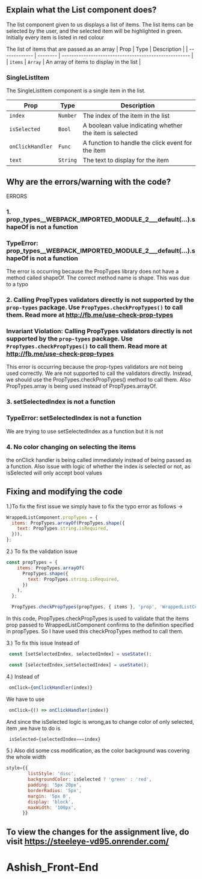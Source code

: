 ## Explain what the List component does?

The list component given to us displays a list of items. The list items can be selected by the user, and the selected item will be highlighted in green. Initially every item is listed in red colour

The list of items that are passed as an array
| Prop          | Type     | Description                                           |
| ------------- | -------- | ----------------------------------------------------- |
| `items`       | `Array`  |  An array of items to display in the list             |

### SingleListItem

The SingleListItem component is a single item in the list.

| Prop             | Type     | Description                                           |
| ---------------- | -------- | ----------------------------------------------------- |
| `index`          | `Number` | The index of the item in the list                      |
| `isSelected`     | `Bool`   | A boolean value indicating whether the item is selected |
| `onClickHandler` | `Func`   | A function to handle the click event for the item      |
| `text`           | `String` | The text to display for the item                       |

## Why are the errors/warning with the code?

ERRORS

### 1. prop_types__WEBPACK_IMPORTED_MODULE_2___default(...).shapeOf is not a function
###    TypeError: prop_types__WEBPACK_IMPORTED_MODULE_2___default(...).shapeOf is not a function

The error is occurring because the PropTypes library does not have a method called shapeOf. The correct method name is shape. This was due to a typo

### 2. Calling PropTypes validators directly is not supported by the `prop-types` package. Use `PropTypes.checkPropTypes()` to call them. Read more at http://fb.me/use-check-prop-types
###     Invariant Violation: Calling PropTypes validators directly is not supported by the `prop-types` package. Use `PropTypes.checkPropTypes()` to call them. Read more at http://fb.me/use-check-prop-types

This error is occurring because the prop-types validators are not being used correctly. We are not supported to call the validators directly. Instead, we should use the PropTypes.checkPropTypes() method to call them.
Also PropTypes.array is being used instead of PropTypes.arrayOf.

### 3. setSelectedIndex is not a function
###    TypeError: setSelectedIndex is not a function

 We are trying to use setSelectedIndex as a function but it is not 

### 4. No color changing on selecting the items

the onClick handler is being called immediately instead of being passed as a function.
Also issue with logic of whether the index is selected or not, as isSelected will only accept bool values


## Fixing and modifying the code

1.)To fix the first issue we simply have to fix the typo error as follows ->
```js
WrappedListComponent.propTypes = {
  items: PropTypes.arrayOf(PropTypes.shape({
    text: PropTypes.string.isRequired,
  })),
};
```
2.) To fix the validation issue

```js
const propTypes = {
    items: PropTypes.arrayOf(
      PropTypes.shape({
        text: PropTypes.string.isRequired,
      })
    ),
  };

  PropTypes.checkPropTypes(propTypes, { items }, 'prop', 'WrappedListComponent');
```
In this code, PropTypes.checkPropTypes is used to validate that the items prop passed to WrappedListComponent confirms to the definition specified in propTypes.
So I have used this checkPropTypes method to call them.

3.) To fix this issue
Instead of 
```js
 const [setSelectedIndex, selectedIndex] = useState();
``` 

```js
 const [selectedIndex,setSelectedIndex] = useState();
``` 

4.) Instead of 
```js
 onClick={onClickHandler(index)}
``` 
We have to use 

```js
 onClick={() => onClickHandler(index)}
```

And since the isSelected logic is wrong,as to change color of only selected, item ,we have to do is 
```js
 isSelected={selectedIndex===index}
```

5.) Also did some css modification, as the color background was covering the whole width
```js
style={{
        listStyle: 'disc',
        backgroundColor: isSelected ? 'green' : 'red',
        padding: '5px 20px',
        borderRadius: '5px',
        margin: '5px 0',
        display: 'block',
        maxWidth: '100px',
      }}
```   


## To view the changes for the assignment live, do visit https://steeleye-vd95.onrender.com/


# Ashish_Front-End
